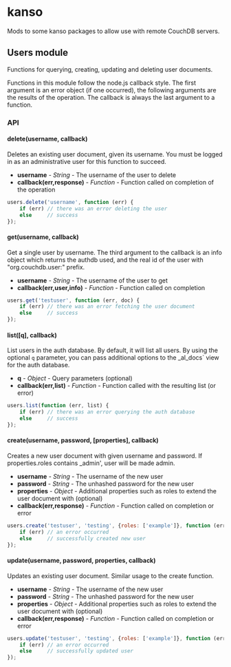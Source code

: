 kanso
=====

Mods to some kanso packages to allow use with remote CouchDB servers.


## Users module

Functions for querying, creating, updating and deleting user documents.

Functions in this module follow the node.js callback style. The first
argument is an error object (if one occurred), the following arguments are
the results of the operation. The callback is always the last argument to a
function.


### API


#### delete(username, callback)

Deletes an existing user document, given its username. You
must be logged in as an administrative user for this function
to succeed.

* __username__ - _String_ - The username of the user to delete
* __callback(err,response)__ - _Function_ - Function called on completion of the operation

```javascript
users.delete('username', function (err) {
    if (err) // there was an error deleting the user
    else     // success
});
```


#### get(username, callback)

Get a single user by username. The third argument to the callback is an info
object which returns the authdb used, and the real id of the user with
"org.couchdb.user:" prefix.

* __username__ - _String_ - The username of the user to get
* __callback(err,user,info)__ - _Function_ - Function called on completion

```javascript
users.get('testuser', function (err, doc) {
    if (err) // there was an error fetching the user document
    else     // success
});
```


#### list([q], callback)

List users in the auth database. By default, it will list all users.
By using the optional `q` parameter, you can pass additional options to the
\_al\_docs` view for the auth database.

* __q__ - _Object_ - Query parameters (optional)
* __callback(err,list)__ - _Function_ - Function called with the resulting list (or error)

```javascript
users.list(function (err, list) {
    if (err) // there was an error querying the auth database
    else     // success
});
```


#### create(username, password, [properties], callback)

Creates a new user document with given username and password.
If properties.roles contains \_admin', user will be made admin.

* __username__ - _String_ - The username of the new user
* __password__ - _String_ - The unhashed password for the new user
* __properties__ - _Object_ - Additional properties such as roles to extend the user document with (optional)
* __callback(err,response)__ - _Function_ - Function called on completion or error

```javascript
users.create('testuser', 'testing', {roles: ['example']}, function (err) {
    if (err) // an error occurred
    else     // successfully created new user
});
```


#### update(username, password, properties, callback)

Updates an existing user document. Similar usage to the create function.

* __username__ - _String_ - The username of the new user
* __password__ - _String_ - The unhashed password for the new user
* __properties__ - _Object_ - Additional properties such as roles to extend the user document with (optional)
* __callback(err,response)__ - _Function_ - Function called on completion or error

```javascript
users.update('testuser', 'testing', {roles: ['example']}, function (err) {
    if (err) // an error occurred
    else     // successfully updated user
});
```
